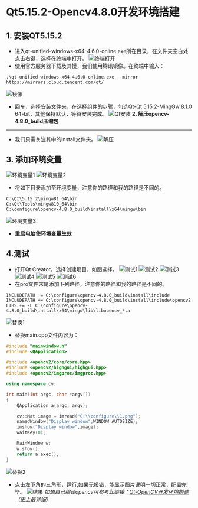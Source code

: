 # Qt5.15.2-Opencv4.8.0开发环境搭建
**1. 安装QT5.15.2**  
---
- 进入qt-unified-windows-x64-4.6.0-online.exe所在目录，在文件夹空白处点击右键，选择在终端中打开。
![终端打开](https://www.z4a.net/images/2023/07/18/ed2a295ea19888d71181761936fcc42e.png)
- 使用官方服务器下载及其慢，我们使用腾讯镜像。在终端中输入：
```
.\qt-unified-windows-x64-4.6.0-online.exe --mirror https://mirrors.cloud.tencent.com/qt/
```
![镜像](https://www.z4a.net/images/2023/07/18/2668bc0fb3c8c71320ab7a273818f311.png)
- 回车，选择安装文件夹，在选择组件的步骤，勾选Qt-Qt 5.15.2-MingGw 8.1.0 64-bit，其他保持默认，等待安装完成。
![Qt安装](https://www.z4a.net/images/2023/07/18/02ab9aa7439170c82259be3110c139c3.png)
**2. 解压opencv-4.8.0_build压缩包**
---
- 我们只需关注其中的install文件夹。
![解压](https://www.z4a.net/images/2023/07/18/fc8c9050f79f861ee8cfa4ea0524dd04.png)

**3. 添加环境变量**
---
![环境变量1](https://www.z4a.net/images/2023/07/18/61126fd4fceb69aea62e8936073e651e.png)
![环境变量2](https://www.z4a.net/images/2023/07/18/287bd48793fd191654be98f6b737a635.png)
- 将如下目录添加至环境变量，注意你的路径和我的路径是不同的。
```
C:\Qt\5.15.2\mingw81_64\bin
C:\Qt\Tools\mingw810_64\bin
C:\configure\opencv-4.8.0_build\install\x64\mingw\bin
```
![环境变量3](https://www.z4a.net/images/2023/07/18/6f37459c4f8ac72ba3fcfa0d0706c81e.png)
- **重启电脑使环境变量生效**

**4.测试**
---
- 打开Qt Creator，选择创建项目，如图选择。
![测试1](https://www.z4a.net/images/2023/07/18/6887bab50c677083c0f5b3b6ed68d9b5.png)
![测试2](https://www.z4a.net/images/2023/07/18/2bd385fb80444f78ed471db0baac4e99.png)
![测试3](https://www.z4a.net/images/2023/07/18/51cf54b73fe4438760e6b3d396d0d119.png)
![测试4](https://www.z4a.net/images/2023/07/18/58f575d5688475fc63109564d877b632.png)
![测试5](https://www.z4a.net/images/2023/07/18/5b2ef6fc3545288d46a8fa46153f9187.png)
![测试6](https://www.z4a.net/images/2023/07/18/e2d63f7df31cb759d768aa20b11f4641.png)
- 在pro文件末尾添加下列路径，注意你的路径和我的路径是不同的。
```
INCLUDEPATH += C:\configure\opencv-4.8.0_build\install\include
INCLUDEPATH += C:\configure\opencv-4.8.0_build\install\include\opencv2
LIBS += -L C:\configure\opencv-4.8.0_build\install\x64\mingw\lib\libopencv_*.a
```
![替换1](https://www.z4a.net/images/2023/07/18/imageb8ccf1b07f0c4e1c.png)
- 替换main.cpp文件内容为：
```c++
#include "mainwindow.h"
#include <QApplication>

#include <opencv2/core/core.hpp>
#include <opencv2/highgui/highgui.hpp>
#include <opencv2/imgproc/imgproc.hpp>

using namespace cv;

int main(int argc, char *argv[])
{
    QApplication a(argc, argv);

    cv::Mat image = imread("C:\\configure\\1.png");
    namedWindow("Display window",WINDOW_AUTOSIZE);
    imshow("Display window",image);
    waitKey(0);

    MainWindow w;
    w.show();
    return a.exec();
}
```
![替换2](https://www.z4a.net/images/2023/07/18/afdad14e1ea27cc7e1d98f934512e4c8.png)
- 点击左下角的三角形，运行,如果无报错，能显示图片说明一切正常，配置完毕。
![结果](https://www.z4a.net/images/2023/07/18/a58dc9907c156c198cbbcd9d6b1a1e8c.png)
*如想自己编译opencv可参考此链接：[Qt-OpenCV开发环境搭建（史上最详细）](https://blog.csdn.net/Mr_robot_strange/article/details/110677323,"Qt-OpenCV开发环境搭建（史上最详细）")*